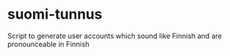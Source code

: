 # suomi-tunnus
Script to generate user accounts which sound like Finnish and are pronounceable in Finnish

